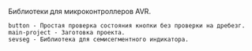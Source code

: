 Библиотеки для микроконтроллеров AVR.

    button - Простая проверка состояния кнопки без проверки на дребезг.
    main-project - Заготовка проекта.
    sevseg - Библиотека для семисегментного индикатора.
